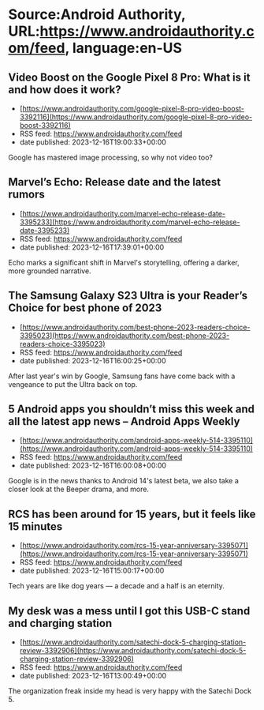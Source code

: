 # Source:Android Authority, URL:https://www.androidauthority.com/feed, language:en-US

## Video Boost on the Google Pixel 8 Pro: What is it and how does it work?
 - [https://www.androidauthority.com/google-pixel-8-pro-video-boost-3392116](https://www.androidauthority.com/google-pixel-8-pro-video-boost-3392116)
 - RSS feed: https://www.androidauthority.com/feed
 - date published: 2023-12-16T19:00:33+00:00

Google has mastered image processing, so why not video too?

## Marvel’s Echo: Release date and the latest rumors
 - [https://www.androidauthority.com/marvel-echo-release-date-3395233](https://www.androidauthority.com/marvel-echo-release-date-3395233)
 - RSS feed: https://www.androidauthority.com/feed
 - date published: 2023-12-16T17:39:01+00:00

Echo marks a significant shift in Marvel's storytelling, offering a darker, more grounded narrative.

## The Samsung Galaxy S23 Ultra is your Reader’s Choice for best phone of 2023
 - [https://www.androidauthority.com/best-phone-2023-readers-choice-3395023](https://www.androidauthority.com/best-phone-2023-readers-choice-3395023)
 - RSS feed: https://www.androidauthority.com/feed
 - date published: 2023-12-16T16:00:25+00:00

After last year's win by Google, Samsung fans have come back with a vengeance to put the Ultra back on top.

## 5 Android apps you shouldn’t miss this week and all the latest app news – Android Apps Weekly
 - [https://www.androidauthority.com/android-apps-weekly-514-3395110](https://www.androidauthority.com/android-apps-weekly-514-3395110)
 - RSS feed: https://www.androidauthority.com/feed
 - date published: 2023-12-16T16:00:08+00:00

Google is in the news thanks to Android 14's latest beta, we also take a closer look at the Beeper drama, and more.

## RCS has been around for 15 years, but it feels like 15 minutes
 - [https://www.androidauthority.com/rcs-15-year-anniversary-3395071](https://www.androidauthority.com/rcs-15-year-anniversary-3395071)
 - RSS feed: https://www.androidauthority.com/feed
 - date published: 2023-12-16T15:00:17+00:00

Tech years are like dog years — a decade and a half is an eternity.

## My desk was a mess until I got this USB-C stand and charging station
 - [https://www.androidauthority.com/satechi-dock-5-charging-station-review-3392906](https://www.androidauthority.com/satechi-dock-5-charging-station-review-3392906)
 - RSS feed: https://www.androidauthority.com/feed
 - date published: 2023-12-16T13:00:49+00:00

The organization freak inside my head is very happy with the Satechi Dock 5.

